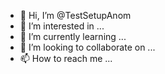 - 👋 Hi, I’m @TestSetupAnom
- 👀 I’m interested in ...
- 🌱 I’m currently learning ...
- 💞️ I’m looking to collaborate on ...
- 📫 How to reach me ...

<!---
TestSetupAnom/TestSetupAnom is a ✨ special ✨ repository because its `README.md` (this file) appears on your GitHub profile.
You can click the Preview link to take a look at your changes.
--->
